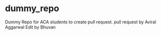 # dummy_repo

Dummy Repo for ACA students to create pull request. 
pull request by Aviral Aggarwal
Edit by Bhuvan
